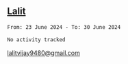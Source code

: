 ## [Lalit](https://lalit.sh)

<!--START_SECTION:waka-->

```txt
From: 23 June 2024 - To: 30 June 2024

No activity tracked
```

<!--END_SECTION:waka-->

lalitvijay9480@gmail.com
